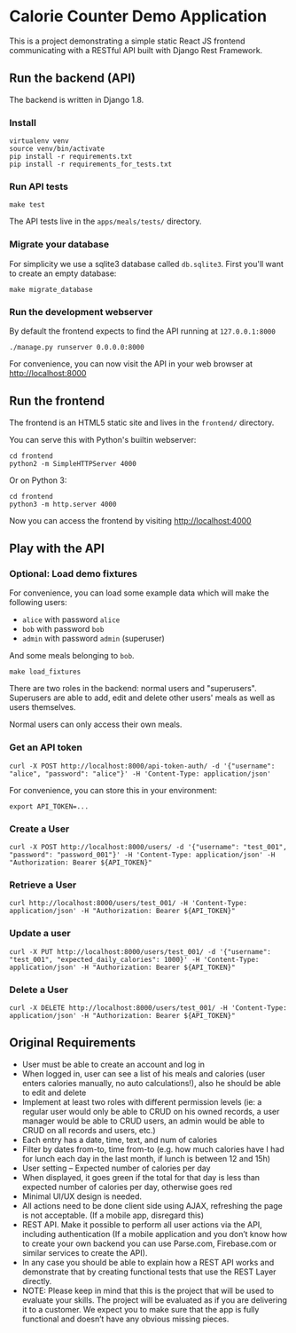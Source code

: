 # Calorie Counter Demo Application

This is a project demonstrating a simple static React JS frontend communicating
with a RESTful API built with Django Rest Framework.

## Run the backend (API)

The backend is written in Django 1.8.

### Install

```
virtualenv venv
source venv/bin/activate
pip install -r requirements.txt
pip install -r requirements_for_tests.txt
```

### Run API tests

```
make test
```

The API tests live in the `apps/meals/tests/` directory.

### Migrate your database

For simplicity we use a sqlite3 database called `db.sqlite3`. First you'll want
to create an empty database:

```
make migrate_database
```

### Run the development webserver

By default the frontend expects to find the API running at `127.0.0.1:8000`

```
./manage.py runserver 0.0.0.0:8000
```

For convenience, you can now visit the API in your web browser at
[http://localhost:8000](http://localhost:8000)

## Run the frontend

The frontend is an HTML5 static site and lives in the `frontend/` directory.

You can serve this with Python's builtin webserver:

```
cd frontend
python2 -m SimpleHTTPServer 4000
```

Or on Python 3:

```
cd frontend
python3 -m http.server 4000
```

Now you can access the frontend by visiting [http://localhost:4000](http://localhost:4000)


## Play with the API

### Optional: Load demo fixtures

For convenience, you can load some example data which will make the following
users:

- `alice` with password `alice`
- `bob` with password `bob`
- `admin` with password `admin` (superuser)

And some meals belonging to `bob`.

```
make load_fixtures
```

There are two roles in the backend: normal users and "superusers". Superusers
are able to add, edit and delete other users' meals as well as users
themselves.

Normal users can only access their own meals.

### Get an API token

```
curl -X POST http://localhost:8000/api-token-auth/ -d '{"username": "alice", "password": "alice"}' -H 'Content-Type: application/json'
```

For convenience, you can store this in your environment:

```
export API_TOKEN=...
```

### Create a User

```
curl -X POST http://localhost:8000/users/ -d '{"username": "test_001", "password": "password_001"}' -H 'Content-Type: application/json' -H "Authorization: Bearer ${API_TOKEN}"
```

### Retrieve a User

```
curl http://localhost:8000/users/test_001/ -H 'Content-Type: application/json' -H "Authorization: Bearer ${API_TOKEN}"
```

### Update a user

```
curl -X PUT http://localhost:8000/users/test_001/ -d '{"username": "test_001", "expected_daily_calories": 1000}' -H 'Content-Type: application/json' -H "Authorization: Bearer ${API_TOKEN}"
```

### Delete a User

```
curl -X DELETE http://localhost:8000/users/test_001/ -H 'Content-Type: application/json' -H "Authorization: Bearer ${API_TOKEN}"
```

## Original Requirements

- User must be able to create an account and log in
- When logged in, user can see a list of his meals and calories (user enters
  calories manually, no auto calculations!), also he should be able to edit and
  delete
- Implement at least two roles with different permission levels (ie: a regular
  user would only be able to CRUD on his owned records, a user manager would be
  able to CRUD users, an admin would be able to CRUD on all records and users,
  etc.)
- Each entry has a date, time, text, and num of calories
- Filter by dates from-to, time from-to (e.g. how much calories have I had for
  lunch each day in the last month, if lunch is between 12 and 15h)
- User setting – Expected number of calories per day
- When displayed, it goes green if the total for that day is less than expected
  number of calories per day, otherwise goes red
- Minimal UI/UX design is needed.
- All actions need to be done client side using AJAX, refreshing the page is
  not acceptable. (If a mobile app, disregard this)
- REST API. Make it possible to perform all user actions via the API, including
  authentication (If a mobile application and you don’t know how to create your
  own backend you can use Parse.com, Firebase.com or similar services to create
  the API).
- In any case you should be able to explain how a REST API works and
  demonstrate that by creating functional tests that use the REST Layer
  directly.
- NOTE: Please keep in mind that this is the project that will be
  used to evaluate your skills. The project will be evaluated as if you are
  delivering it to a customer. We expect you to make sure that the app is fully
  functional and doesn’t have any obvious missing pieces.
